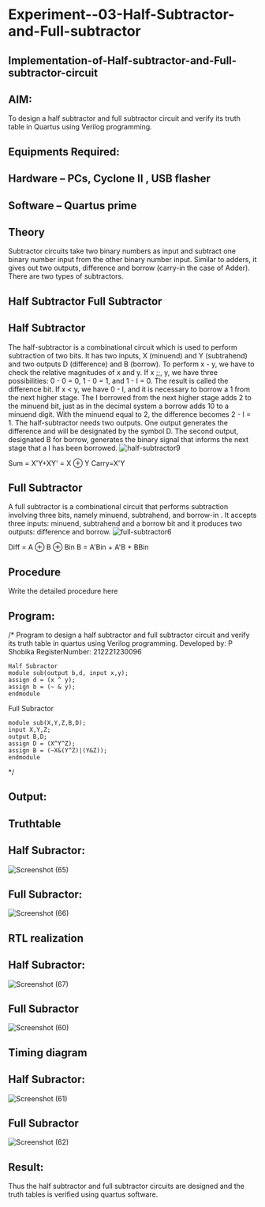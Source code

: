 # Experiment--03-Half-Subtractor-and-Full-subtractor
## Implementation-of-Half-subtractor-and-Full-subtractor-circuit
## AIM:
To design a half subtractor and full subtractor circuit and verify its truth table in Quartus using Verilog programming.

## Equipments Required:
## Hardware – PCs, Cyclone II , USB flasher
## Software – Quartus prime
## Theory
Subtractor circuits take two binary numbers as input and subtract one binary number input from the other binary number input. Similar to adders, it gives out two outputs, difference and borrow (carry-in the case of Adder). There are two types of subtractors.

## Half Subtractor Full Subtractor
## Half Subtractor
The half-subtractor is a combinational circuit which is used to perform subtraction of two bits. It has two inputs, X (minuend) and Y (subtrahend) and two outputs D (difference) and B (borrow). To perform x - y, we have to check the relative magnitudes of x and y. If x ;;, y, we have three possibilities: 0 - 0 = 0, 1 - 0 = 1, and 1 - I = 0. The result is called the difference bit. If x < y, we have 0 - I, and it is necessary to borrow a 1 from the next higher stage. The I borrowed from the next higher stage adds 2 to the minuend bit, just as in the decimal system a borrow adds 10 to a minuend digit. With the minuend equal to 2, the difference becomes 2 - I = 1. The half-subtractor needs two outputs. One output generates the difference and will be designated by the symbol D. The second output, designated B for borrow, generates the binary signal that informs the next stage that a I has been borrowed.
![half-subtractor9](https://user-images.githubusercontent.com/36288975/166112538-58c3bc7c-ee5d-4e6a-ac8d-8e8328efe27a.png)


Sum = X'Y+XY' = X ⊕ Y
Carry=X'Y

## Full Subtractor
A full subtractor is a combinational circuit that performs subtraction involving three bits, namely minuend, subtrahend, and borrow-in . It accepts three inputs: minuend, subtrahend and a borrow bit and it produces two outputs: difference and borrow. 
![full-subtractor6](https://user-images.githubusercontent.com/36288975/166112541-24c68359-3de8-4674-ae22-8272ffc385ed.png)


Diff = A ⊕ B ⊕ Bin B = A'Bin + A'B + BBin

## Procedure



Write the detailed procedure here 


## Program:
/*
Program to design a half subtractor and full subtractor circuit and verify its truth table in quartus using Verilog programming.
Developed by: P Shobika
RegisterNumber: 212221230096

```
Half Subractor
module sub(output b,d, input x,y);
assign d = (x ^ y);
assign b = (~ & y);
endmodule
```
Full Subractor
```
module sub(X,Y,Z,B,D);
input X,Y,Z;
output B,D;
assign D = (X^Y^Z);
assign B = (~X&(Y^Z)|(Y&Z));
endmodule
```
*/

## Output:

## Truthtable
## Half Subractor:

![Screenshot (65)](https://user-images.githubusercontent.com/94508142/192107136-533096af-dded-49cc-b71f-5294936292f3.png)


## Full Subractor:


![Screenshot (66)](https://user-images.githubusercontent.com/94508142/192107167-886289ac-18ec-44a0-9913-b3727f4b0701.png)




##  RTL realization
## Half Subractor:


![Screenshot (67)](https://user-images.githubusercontent.com/94508142/192107296-023863ad-f0ca-4f30-a1d8-1e4380dbeaed.png)

## Full Subractor


![Screenshot (60)](https://user-images.githubusercontent.com/94508142/192107353-2b7ab8c4-a090-4aec-839b-9426ae8fb3d6.png)




## Timing diagram

## Half Subractor:

![Screenshot (61)](https://user-images.githubusercontent.com/94508142/192107368-c14cd607-b3bb-4c89-9ec3-f15e0ebe7988.png)

## Full Subractor

![Screenshot (62)](https://user-images.githubusercontent.com/94508142/192107374-97c065d8-3b6b-49cd-b20d-fcd1fd7ba26a.png)



## Result:
Thus the half subtractor and full subtractor circuits are designed and the truth tables is verified using quartus software.
